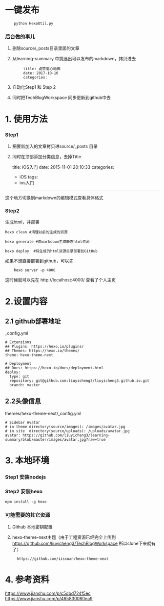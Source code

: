 # 一键发布

        python HexoUtil.py 

### 后台做的事儿
1. 删除source/_posts目录里面的文章
2. 从learning-summary 中挑选出可以发布的markdown，拷贝进去

            title: 点赞爱心动画
            date: 2017-10-10 
            categories:

3. 自动化Step1 和 Step 2
4. 同时把TechBlogWorkspace 同步更新到github中去

# 1. 使用方法
### Step1  
1. 把要新加入的文章拷贝进source/_posts 目录  
2. 同时在顶部添加分类信息，去掉Title   
 

    title: iOS入门
    date: 2015-11-01 20:10:33
    categories:
    - iOS
    tags:
    - ios入门
    
    ---

这个地方切换到markdown的编辑模式查看具体格式

### Step2 
生成html，并部署

    hexo clean #清理以前的生成的资源

    hexo generate #由markdown生成静态html资源

    hexo deploy  #将生成的html资源目录部署到GitHub

如果不想直接部署到github，可以先  
        
        hexo server -p 4000

这时候就可以先在 http://localhost:4000/ 查看了个人主页



# 2.设置内容 
## 2.1 github部署地址
_config.yml

    # Extensions
    ## Plugins: https://hexo.io/plugins/
    ## Themes: https://hexo.io/themes/
    theme: hexo-theme-next
    
    # Deployment
    ## Docs: https://hexo.io/docs/deployment.html
    deploy:
      type: git
      repository: git@github.com:liuyicheng3/liuyicheng3.github.io.git 
      branch: master  

## 2.2头像信息  
themes/hexo-theme-next/_config.yml 

    # Sidebar Avatar
    # in theme directory(source/images): /images/avatar.jpg
    # in site  directory(source/uploads): /uploads/avatar.jpg
    avatar: https://github.com/liuyicheng3/learning-summary/blob/master/images/avatar.jpg?raw=true
            


# 3. 本地环境
### Step1  安装nodejs
### Step2  安装hexo 
    npm install -g hexo

### 可能需要的其它资源
1. Github 本地密钥配置
2. hexo-theme-next主题（由于工程资源已经完全上传到 https://github.com/liuyicheng3/TechBlogWorkspace 所以clone下来就有了）   

         https://github.com/iissnan/hexo-theme-next


# 4. 参考资料
https://www.jianshu.com/p/c5dbd724f5ec  
https://www.jianshu.com/p/465830080ea9
